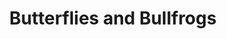 ---
title: "Butterflies and Bullfrogs"
url: /doylestown/butterflies-and-bullfrogs/
shop: charity
---